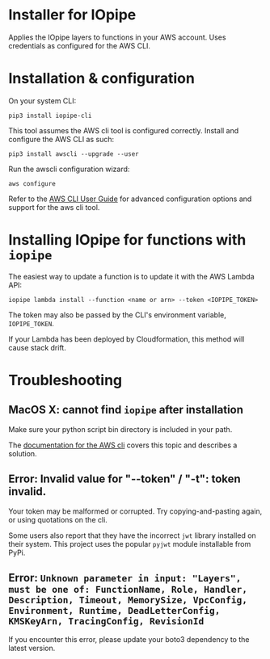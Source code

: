 # Installer for IOpipe

Applies the IOpipe layers to functions in your
AWS account. Uses credentials as configured
for the AWS CLI.

# Installation & configuration

On your system CLI:

```
pip3 install iopipe-cli
```

This tool assumes the AWS cli tool is configured correctly. Install and configure the AWS CLI as such:

```
pip3 install awscli --upgrade --user
```

Run the awscli configuration wizard:

```
aws configure
```

Refer to the [AWS CLI User Guide](https://docs.aws.amazon.com/cli/latest/userguide/cli-chap-welcome.html) for advanced configuration options and support for the aws cli tool.

# Installing IOpipe for functions with `iopipe`

The easiest way to update a function is to update it with
the AWS Lambda API:

```
iopipe lambda install --function <name or arn> --token <IOPIPE_TOKEN>
```

The token may also be passed by the CLI's environment variable, `IOPIPE_TOKEN`.

If your Lambda has been deployed by Cloudformation, this method will cause stack drift.


# Troubleshooting

## MacOS X: cannot find `iopipe` after installation

Make sure your python script bin directory is included in your path.

The [documentation for the AWS cli](https://docs.aws.amazon.com/cli/latest/userguide/install-macos.html#awscli-install-osx-path) covers
this topic and describes a solution.

## Error: Invalid value for "--token" / "-t": token invalid.

Your token may be malformed or corrupted. Try copying-and-pasting again, or using quotations on the cli.

Some users also report that they have the incorrect `jwt` library installed on their system. This project
uses the popular `pyjwt` module installable from PyPi.

## Error: `Unknown parameter in input: "Layers", must be one of: FunctionName, Role, Handler, Description, Timeout, MemorySize, VpcConfig, Environment, Runtime, DeadLetterConfig, KMSKeyArn, TracingConfig, RevisionId`

If you encounter this error, please update your boto3 dependency to the latest version.
